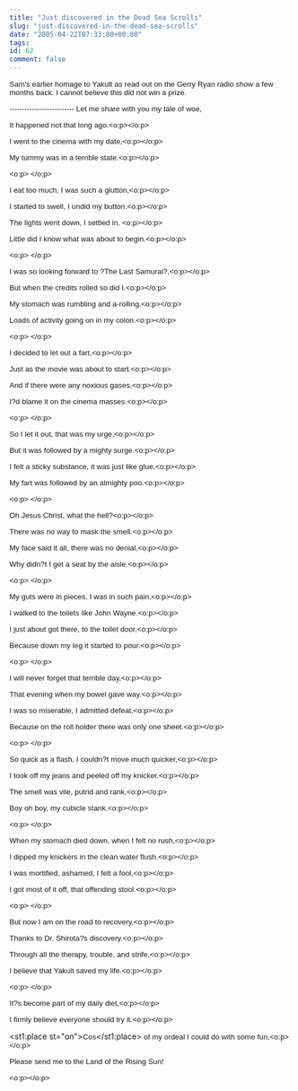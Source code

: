 ```yaml
---
title: "Just discovered in the Dead Sea Scrolls"
slug: "just-discovered-in-the-dead-sea-scrolls"
date: "2005-04-22T07:33:00+00:00"
tags:
id: 62
comment: false
---
```


<div style="clear:both;"></div>

<span style="font-size: 10pt; font-family: Arial;" lang="EN-IE">Sam's earlier homage to Yakult as read out on the Gerry Ryan radio show a few months back. I cannot believe this did not win a prize.
</span>

<span style="font-size: 10pt; font-family: Arial;" lang="EN-IE">
--------------------------
</span>

<span style="font-size: 10pt; font-family: Arial;" lang="EN-IE">
Let me share with you my tale of woe,<o:p></o:p></span>

<span style="font-size: 10pt; font-family: Arial;" lang="EN-IE">It happened not that long ago.<o:p></o:p></span>

<span style="font-size: 10pt; font-family: Arial;" lang="EN-IE">I went to the cinema with my date,<o:p></o:p></span>

<span style="font-size: 10pt; font-family: Arial;" lang="EN-IE">My tummy was in a terrible state.<o:p></o:p></span>

<span style="font-size: 10pt; font-family: Arial;" lang="EN-IE"><o:p> </o:p></span>

<span style="font-size: 10pt; font-family: Arial;" lang="EN-IE">I eat too much, I was such a glutton,<o:p></o:p></span>

<span style="font-size: 10pt; font-family: Arial;" lang="EN-IE">I started to swell, I undid my button.<o:p></o:p></span>

<span style="font-size: 10pt; font-family: Arial;" lang="EN-IE">The lights went down, I settled in, <o:p></o:p></span>

<span style="font-size: 10pt; font-family: Arial;" lang="EN-IE">Little did I know what was about to begin.<o:p></o:p></span>

<span style="font-size: 10pt; font-family: Arial;" lang="EN-IE"><o:p> </o:p></span>

<span style="font-size: 10pt; font-family: Arial;" lang="EN-IE">I was so looking forward to ?The Last Samurai?,<o:p></o:p></span>

<span style="font-size: 10pt; font-family: Arial;" lang="EN-IE">But when the credits rolled so did I.<o:p></o:p></span>

<span style="font-size: 10pt; font-family: Arial;" lang="EN-IE">My stomach was rumbling and a-rolling,<o:p></o:p></span>

<span style="font-size: 10pt; font-family: Arial;" lang="EN-IE">Loads of activity going on in my colon.<o:p></o:p></span>

<span style="font-size: 10pt; font-family: Arial;" lang="EN-IE"><o:p> </o:p></span>

<span style="font-size: 10pt; font-family: Arial;" lang="EN-IE">I decided to let out a fart,<o:p></o:p></span>

<span style="font-size: 10pt; font-family: Arial;" lang="EN-IE">Just as the movie was about to start.<o:p></o:p></span>

<span style="font-size: 10pt; font-family: Arial;" lang="EN-IE">And if there were any noxious gases,<o:p></o:p></span>

<span style="font-size: 10pt; font-family: Arial;" lang="EN-IE">I?d blame it on the cinema masses.<o:p></o:p></span>

<span style="font-size: 10pt; font-family: Arial;" lang="EN-IE"><o:p> </o:p></span>

<span style="font-size: 10pt; font-family: Arial;" lang="EN-IE">So I let it out, that was my urge,<o:p></o:p></span>

<span style="font-size: 10pt; font-family: Arial;" lang="EN-IE">But it was followed by a mighty surge.<o:p></o:p></span>

<span style="font-size: 10pt; font-family: Arial;" lang="EN-IE">I felt a sticky substance, it was just like glue,<o:p></o:p></span>

<span style="font-size: 10pt; font-family: Arial;" lang="EN-IE">My fart was followed by an almighty poo.<o:p></o:p></span>

<span style="font-size: 10pt; font-family: Arial;" lang="EN-IE"><o:p> </o:p></span>

<span style="font-size: 10pt; font-family: Arial;" lang="EN-IE">Oh Jesus Christ, what the hell?<o:p></o:p></span>

<span style="font-size: 10pt; font-family: Arial;" lang="EN-IE">There was no way to mask the smell.<o:p></o:p></span>

<span style="font-size: 10pt; font-family: Arial;" lang="EN-IE">My face said it all, there was no denial,<o:p></o:p></span>

<span style="font-size: 10pt; font-family: Arial;" lang="EN-IE">Why didn?t I get a seat by the aisle.<o:p></o:p></span>

<span style="font-size: 10pt; font-family: Arial;" lang="EN-IE"><o:p> </o:p></span>

<span style="font-size: 10pt; font-family: Arial;" lang="EN-IE">My guts were in pieces, I was in such pain,<o:p></o:p></span>

<span style="font-size: 10pt; font-family: Arial;" lang="EN-IE">I walked to the toilets like John Wayne.<o:p></o:p></span>

<span style="font-size: 10pt; font-family: Arial;" lang="EN-IE">I just about got there, to the toilet door,<o:p></o:p></span>

<span style="font-size: 10pt; font-family: Arial;" lang="EN-IE">Because down my leg it started to pour.<o:p></o:p></span>

<span style="font-size: 10pt; font-family: Arial;" lang="EN-IE"><o:p> </o:p></span>

<span style="font-size: 10pt; font-family: Arial;" lang="EN-IE">I will never forget that terrible day,<o:p></o:p></span>

<span style="font-size: 10pt; font-family: Arial;" lang="EN-IE">That evening when my bowel gave way.<o:p></o:p></span>

<span style="font-size: 10pt; font-family: Arial;" lang="EN-IE">I was so miserable, I admitted defeat,<o:p></o:p></span>

<span style="font-size: 10pt; font-family: Arial;" lang="EN-IE">Because on the roll holder there was only one sheet.<o:p></o:p></span>

<span style="font-size: 10pt; font-family: Arial;" lang="EN-IE"><o:p> </o:p></span>

<span style="font-size: 10pt; font-family: Arial;" lang="EN-IE">So quick as a flash, I couldn?t move much quicker,<o:p></o:p></span>

<span style="font-size: 10pt; font-family: Arial;" lang="EN-IE">I took off my jeans and peeled off my knicker.<o:p></o:p></span>

<span style="font-size: 10pt; font-family: Arial;" lang="EN-IE">The smell was vile, putrid and rank,<o:p></o:p></span>

<span style="font-size: 10pt; font-family: Arial;" lang="EN-IE">Boy oh boy, my cubicle stank.<o:p></o:p></span>

<span style="font-size: 10pt; font-family: Arial;" lang="EN-IE"><o:p> </o:p></span>

<span style="font-size: 10pt; font-family: Arial;" lang="EN-IE">When my stomach died down, when I felt no rush,<o:p></o:p></span>

<span style="font-size: 10pt; font-family: Arial;" lang="EN-IE">I dipped my knickers in the clean water flush.<o:p></o:p></span>

<span style="font-size: 10pt; font-family: Arial;" lang="EN-IE">I was mortified, ashamed, I felt a fool,<o:p></o:p></span>

<span style="font-size: 10pt; font-family: Arial;" lang="EN-IE">I got most of it off, that offending stool.<o:p></o:p></span>

<span style="font-size: 10pt; font-family: Arial;" lang="EN-IE"><o:p> </o:p></span>

<span style="font-size: 10pt; font-family: Arial;" lang="EN-IE">But now I am on the road to recovery,<o:p></o:p></span>

<span style="font-size: 10pt; font-family: Arial;" lang="EN-IE">Thanks to Dr. Shirota?s discovery.<o:p></o:p></span>

<span style="font-size: 10pt; font-family: Arial;" lang="EN-IE">Through all the therapy, trouble, and strife,<o:p></o:p></span>

<span style="font-size: 10pt; font-family: Arial;" lang="EN-IE">I believe that Yakult saved my life.<o:p></o:p></span>

<span style="font-size: 10pt; font-family: Arial;" lang="EN-IE"><o:p> </o:p></span>

<span style="font-size: 10pt; font-family: Arial;" lang="EN-IE">It?s become part of my daily diet,<o:p></o:p></span>

<span style="font-size: 10pt; font-family: Arial;" lang="EN-IE">I firmly believe everyone should try it.<o:p></o:p></span>

<st1:place st="on"><span style="font-size: 10pt; font-family: Arial;" lang="EN-IE">Cos</span></st1:place><span style="font-size: 10pt; font-family: Arial;" lang="EN-IE"> of my ordeal I could do with some fun,<o:p></o:p></span>

<span style="font-size: 10pt; font-family: Arial;" lang="EN-IE">Please send me to the Land of the Rising Sun!
</span>

<span style="font-size: 10pt; font-family: Arial;" lang="EN-IE"><o:p></o:p></span>
<div style="clear:both; padding-bottom: 0.25em;"></div>
